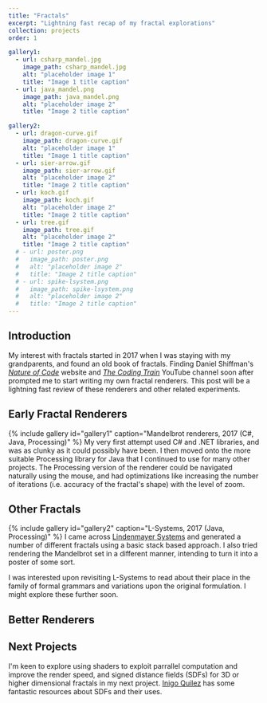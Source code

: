 ```yaml
---
title: "Fractals"
excerpt: "Lightning fast recap of my fractal explorations"
collection: projects
order: 1

gallery1:
  - url: csharp_mandel.jpg
    image_path: csharp_mandel.jpg
    alt: "placeholder image 1"
    title: "Image 1 title caption"
  - url: java_mandel.png
    image_path: java_mandel.png
    alt: "placeholder image 2"
    title: "Image 2 title caption"

gallery2:
  - url: dragon-curve.gif
    image_path: dragon-curve.gif
    alt: "placeholder image 1"
    title: "Image 1 title caption"
  - url: sier-arrow.gif
    image_path: sier-arrow.gif
    alt: "placeholder image 2"
    title: "Image 2 title caption"
  - url: koch.gif
    image_path: koch.gif
    alt: "placeholder image 2"
    title: "Image 2 title caption"
  - url: tree.gif
    image_path: tree.gif
    alt: "placeholder image 2"
    title: "Image 2 title caption"
  # - url: poster.png
  #   image_path: poster.png
  #   alt: "placeholder image 2"
  #   title: "Image 2 title caption"
  # - url: spike-lsystem.png
  #   image_path: spike-lsystem.png
  #   alt: "placeholder image 2"
  #   title: "Image 2 title caption"
---
```


## Introduction

My interest with fractals started in 2017 when I was staying with my grandparents, and found an old book of fractals. Finding Daniel Shiffman's [*Nature of Code*](https://natureofcode.com/) website and [*The Coding Train*](https://www.youtube.com/@TheCodingTrain) YouTube channel soon after prompted me to start writing my own fractal renderers. This post will be a lightning fast review of these renderers and other related experiments.

## Early Fractal Renderers


{% include gallery id="gallery1" caption="Mandelbrot renderers, 2017 (C#, Java, Processing)" %}
My very first attempt used C# and .NET libraries, and was as clunky as it could possibly have been. I then moved onto the more suitable Processing library for Java that I continued to use for many other projects. The Processing version of the renderer could be navigated naturally using the mouse, and had optimizations like increasing the number of iterations (i.e. accuracy of the fractal's shape) with the level of zoom. 

## Other Fractals

{% include gallery id="gallery2" caption="L-Systems, 2017 (Java, Processing)" %}
I came across [Lindenmayer Systems](https://en.wikipedia.org/wiki/L-system) and generated a number of different fractals using a basic stack based approach. I also tried rendering the Mandelbrot set in a different manner, intending to turn it into a poster of some sort.

I was interested upon revisiting L-Systems to read about their place in the family of formal grammars and variations upon the original formulation. I might explore these further soon.

## Better Renderers



## Next Projects

I'm keen to explore using shaders to exploit parrallel computation and improve the render speed, and signed distance fields (SDFs) for 3D or higher dimensional fractals in my next project. [Inigo Quilez](https://iquilezles.org/articles/distfunctions/) has some fantastic resources about SDFs and their uses. 